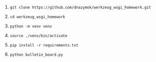 1. `git clone https://github.com/dnazymok/werkzeug_wsgi_homework.git`

2. `cd werkzeug_wsgi_homework`

3. `python -m venv venv`

4. `source ./venv/bin/activate`

5. `pip install -r requirements.txt`

6. `python bulletin_board.py`